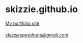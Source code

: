 # skizzie.github.io
[My portfolio site](https://skizzie.github.io/)
###### skizziespeedruns@gmail.com
